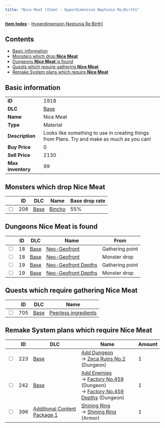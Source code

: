```yaml
---
title: "Nice Meat (Item) - Hyperdimension Neptunia Re;Birth1"
---
```


[**Item Index**](/neptunia/rb1/item/index.html) - [Hyperdimension Neptunia Re;Birth1](/neptunia/rb1)

## Contents

- [Basic information](#basic-information)
- [Monsters which drop **Nice Meat**](#monsters-which-drop-nice-meat)
- [Dungeons **Nice Meat** is found](#dungeons-nice-meat-is-found)
- [Quests which require gathering **Nice Meat**](#quests-which-require-gathering-nice-meat)
- [Remake System plans which require **Nice Meat**](#remake-system-plans-which-require-nice-meat)

## Basic information

|   |   |
| -- | -- |
| **ID** | 1918 |
| **DLC** | [Base](/neptunia/rb1/dlc/1-base.html) |
| **Name** | Nice Meat |
| **Type** | Material |
| **Description** | Looks like something to use in creating things from Plans. Try and make as much as you can! |
| **Buy Price** | 0 |
| **Sell Price** | 2130 |
| **Max inventory** | 99 |

## Monsters which drop **Nice Meat**

|    | ID | DLC | Name | Base drop rate |
| -- | -- | --- | ---- | -------------- |
| <input type="checkbox" id="rb1-monster-1-208" class="trackbox" /> | 208 | [Base](/neptunia/rb1/dlc/1-base.html) | [Bincho](/neptunia/rb1/monster/1-208-bincho.html) | 55% |

## Dungeons **Nice Meat** is found

|    | ID | DLC | Name | From |
| -- | -- | --- | ---- | ---- |
| <input type="checkbox" id="rb1-dungeon-1-18" class="trackbox" /> | 18 | [Base](/neptunia/rb1/dlc/1-base.html) | [Neo-Geofront](/neptunia/rb1/dungeon/1-18-neo-geofront.html) | Gathering point |
| <input type="checkbox" id="rb1-dungeon-1-18" class="trackbox" /> | 18 | [Base](/neptunia/rb1/dlc/1-base.html) | [Neo-Geofront](/neptunia/rb1/dungeon/1-18-neo-geofront.html) | Monster drop |
| <input type="checkbox" id="rb1-dungeon-1-19" class="trackbox" /> | 19 | [Base](/neptunia/rb1/dlc/1-base.html) | [Neo-Geofront Depths](/neptunia/rb1/dungeon/1-19-neo-geofront-depths.html) | Gathering point |
| <input type="checkbox" id="rb1-dungeon-1-19" class="trackbox" /> | 19 | [Base](/neptunia/rb1/dlc/1-base.html) | [Neo-Geofront Depths](/neptunia/rb1/dungeon/1-19-neo-geofront-depths.html) | Monster drop |

## Quests which require gathering **Nice Meat**

|    | ID | DLC | Name |
| -- | -- | --- | ---- |
| <input type="checkbox" id="rb1-quest-1-705" class="trackbox" /> | 705 | [Base](/neptunia/rb1/dlc/1-base.html) | [Peerless ingredients](/neptunia/rb1/quest/1-705-peerless-ingredients.html) |

## Remake System plans which require **Nice Meat**

|    | ID | DLC | Name | Amount |
| -- | -- | --- | ---- | ------ |
| <input type="checkbox" id="rb1-remake-1-223" class="trackbox" /> | 223 | [Base](/neptunia/rb1/dlc/1-base.html) | [Add Dungeon](/neptunia/rb1/remake/1-223-add-dungeon.html)<br />→ [Zeca Ruins No.2](/neptunia/rb1/dungeon/1-120-zeca-ruins-no-2.html) (Dungeon) | 1 |
| <input type="checkbox" id="rb1-remake-1-242" class="trackbox" /> | 242 | [Base](/neptunia/rb1/dlc/1-base.html) | [Add Enemies](/neptunia/rb1/remake/1-242-add-enemies.html)<br />→ [Factory No.459](/neptunia/rb1/dungeon/1-20-factory-no-459.html) (Dungeon)<br />→ [Factory No.459 Depths](/neptunia/rb1/dungeon/1-21-factory-no-459-depths.html) (Dungeon) | 1 |
| <input type="checkbox" id="rb1-remake-10-396" class="trackbox" /> | 396 | [Additional Content Package 1](/neptunia/rb1/dlc/10-pack1.html) | [Shining Ring](/neptunia/rb1/remake/10-396-shining-ring.html)<br />→ [Shining Ring](/neptunia/rb1/item/10-2560-shining-ring.html) (Armor) | 1 |